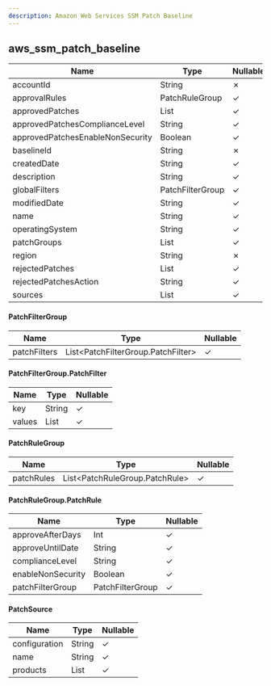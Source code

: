 ```yaml
---
description: Amazon Web Services SSM Patch Baseline
---
```

aws_ssm_patch_baseline
----------------------

| **Name**                         | **Type**          | **Nullable** |
| -------------------------------- | ----------------- | ------------ |
| accountId                        | String            | &cross;      |
| approvalRules                    | PatchRuleGroup    | &check;      |
| approvedPatches                  | List<String>      | &check;      |
| approvedPatchesComplianceLevel   | String            | &check;      |
| approvedPatchesEnableNonSecurity | Boolean           | &check;      |
| baselineId                       | String            | &cross;      |
| createdDate                      | String            | &check;      |
| description                      | String            | &check;      |
| globalFilters                    | PatchFilterGroup  | &check;      |
| modifiedDate                     | String            | &check;      |
| name                             | String            | &check;      |
| operatingSystem                  | String            | &check;      |
| patchGroups                      | List<String>      | &check;      |
| region                           | String            | &cross;      |
| rejectedPatches                  | List<String>      | &check;      |
| rejectedPatchesAction            | String            | &check;      |
| sources                          | List<PatchSource> | &check;      |

#### PatchFilterGroup
| **Name**     | **Type**                           | **Nullable** |
| ------------ | ---------------------------------- | ------------ |
| patchFilters | List<PatchFilterGroup.PatchFilter> | &check;      |

#### PatchFilterGroup.PatchFilter
| **Name** | **Type**     | **Nullable** |
| -------- | ------------ | ------------ |
| key      | String       | &check;      |
| values   | List<String> | &check;      |

#### PatchRuleGroup
| **Name**   | **Type**                       | **Nullable** |
| ---------- | ------------------------------ | ------------ |
| patchRules | List<PatchRuleGroup.PatchRule> | &check;      |

#### PatchRuleGroup.PatchRule
| **Name**          | **Type**         | **Nullable** |
| ----------------- | ---------------- | ------------ |
| approveAfterDays  | Int              | &check;      |
| approveUntilDate  | String           | &check;      |
| complianceLevel   | String           | &check;      |
| enableNonSecurity | Boolean          | &check;      |
| patchFilterGroup  | PatchFilterGroup | &check;      |

#### PatchSource
| **Name**      | **Type**     | **Nullable** |
| ------------- | ------------ | ------------ |
| configuration | String       | &check;      |
| name          | String       | &check;      |
| products      | List<String> | &check;      |
